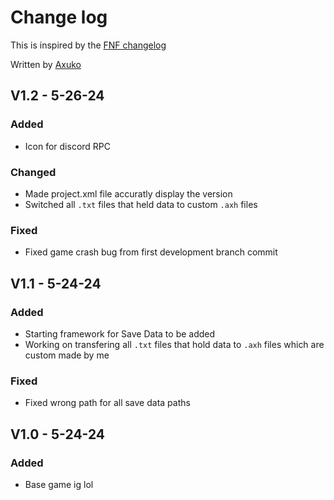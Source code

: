 # Change log
This is inspired by the [FNF changelog](https://github.com/FunkinCrew/Funkin/blob/main/CHANGELOG.md?plain=1)

Written by [Axuko](https://github.com/Ethan-makes-music?tab=repositories)

## V1.2 - 5-26-24
### Added
- Icon for discord RPC
### Changed
- Made project.xml file accuratly display the version
- Switched all `.txt` files that held data to custom `.axh` files
### Fixed
- Fixed game crash bug from first development branch commit 

## V1.1 - 5-24-24
### Added
- Starting framework for Save Data to be added
- Working on transfering all `.txt` files that hold data to `.axh` files which are custom made by me
### Fixed
- Fixed wrong path for all save data paths

## V1.0 - 5-24-24
### Added
- Base game ig lol
